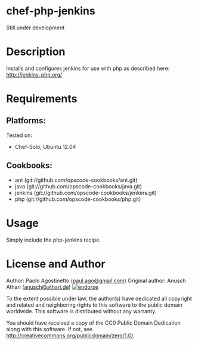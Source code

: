 chef-php-jenkins
================

Still under development

Description
===========

Installs and configures jenkins for use with php as described here:
http://jenkins-php.org/

Requirements
============

## Platforms:

Tested on:

* Chef-Solo, Ubuntu 12.04

## Cookbooks:

* ant (git://github.com/opscode-cookbooks/ant.git)
* java (git://github.com/opscode-cookbooks/java.git)
* jenkins (git://github.com/opscode-cookbooks/jenkins.git)
* php (git://github.com/opscode-cookbooks/php.git)


Usage
=====

Simply include the php-jenkins recipe.

License and Author
==================

Author: Paolo Agostinetto (<paul.ago@gmail.com>)
Original author: Anusch Athari (<anusch@athari.de>) [![endorse](http://api.coderwall.com/anusch-athari/endorsecount.png)](http://coderwall.com/anusch-athari)

To the extent possible under law, the author(s) have dedicated all copyright and
related and neighboring rights to this software to the public domain worldwide.
This software is distributed without any warranty.

You should have received a copy of the CC0 Public Domain Dedication along with
this software. If not, see <http://creativecommons.org/publicdomain/zero/1.0/>.
